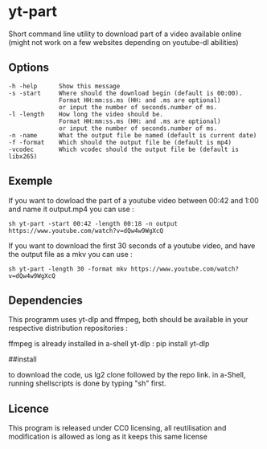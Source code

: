 # yt-part
Short command line utility to download part of a video available online (might not work on a few websites depending on youtube-dl abilities)

## Options

    -h -help      Show this message   
    -s -start     Where should the download begin (default is 00:00).
                  Format HH:mm:ss.ms (HH: and .ms are optional)
                  or input the number of seconds.number of ms.   
    -l -length    How long the video should be.
                  Format HH:mm:ss.ms (HH: and .ms are optional)
                  or input the number of seconds.number of ms.   
    -n -name      What the output file be named (default is current date)   
    -f -format    Which should the output file be (default is mp4)  
    -vcodec       Which vcodec should the output file be (default is libx265)

## Exemple

If you want to dowload the part of a youtube video between 00:42 and 1:00 and name it output.mp4 you can use :  

`sh yt-part -start 00:42 -length 00:18 -n output https://www.youtube.com/watch?v=dQw4w9WgXcQ`  

If you want to download the first 30 seconds of a youtube video, and have the output file as a mkv you can use :  

`sh yt-part -length 30 -format mkv https://www.youtube.com/watch?v=dQw4w9WgXcQ`

## Dependencies

This programm uses yt-dlp and ffmpeg, both should be available in your respective distribution repositories :


ffmpeg is already installed in a-shell
yt-dlp : pip install yt-dlp


##install

to download the code, us lg2 clone followed by the repo link.
in a-Shell, running shellscripts is done by typing "sh" first.

## Licence

This program is released under CC0 licensing, all reutilisation and modification is allowed as long as it keeps this same license
